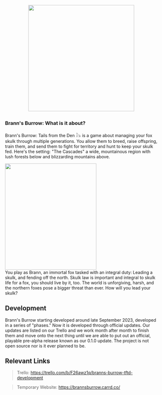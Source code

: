 <div align="center">
  <img src="https://media.discordapp.net/attachments/564923688621834251/1274269623860072448/logo3.png?ex=66c1a391&is=66c05211&hm=f1412281bc0cfa2e9273ee0bec76efb2997cac1ecab000e29c9f2b6199c8546b&=&format=webp&quality=lossless&width=350&height=350" alt="" width="350" height="350">
</div>

##

### Brann's Burrow: What is it about?

Brann's Burrow: Tails from the Den 𓃦 is a game about managing your fox skulk through multiple generations. You allow them to breed, raise offspring, train them, and send them to fight for territory and hunt to keep your skulk fed. Here's the setting: "The Cascades" a wide, mountainous region with lush forests below and blizzarding mountains above. 


<div align="left"> 
  <img src="https://media.discordapp.net/attachments/564923688621834251/1274269578364715031/Untitled.png?ex=66c1a386&is=66c05206&hm=5ad697bd7c2656c9e0aa27a382a68e962cf0b81ea2e3f957e379940811e73b51&=&format=webp&quality=lossless&width=302&height=350" alt="" width="302" height="350"> 
</div> 
You play as Brann, an immortal fox tasked with an integral duty: Leading a skulk, and fending off the north. Skulk law is important and integral to skulk life for a fox, you should live by it, too. The world is unforgiving, harsh, and the northern foxes pose a bigger threat than ever. How will you lead your skulk?

## Development

Brann's Burrow starting developed around late September 2023, developed in a series of "phases." Now it is developed through official updates. Our updates are listed on our Trello and we work month after month to finish them and move onto the next thing until we are able to put out an official, playable pre-alpha release known as our 0.1.0 update. The project is not open source nor is it ever planned to be.

## Relevant Links

> Trello: https://trello.com/b/F26awz1q/branns-burrow-tftd-development


> Temporary Website: https://brannsburrow.carrd.co/
 






